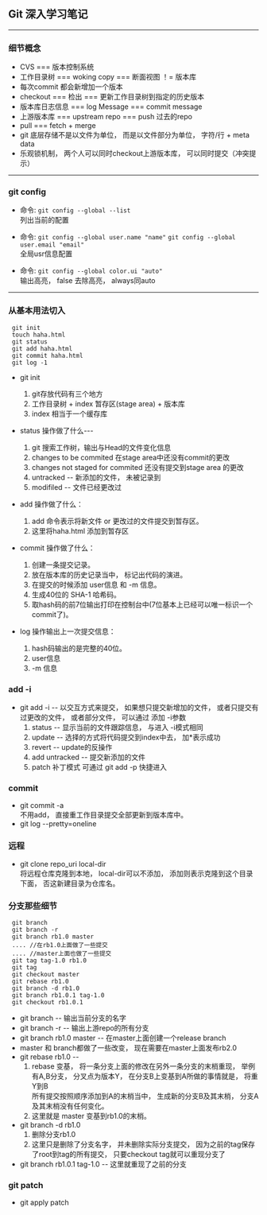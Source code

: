 ## Git 深入学习笔记
---
### 细节概念  
* CVS === 版本控制系统
* 工作目录树 === woking copy === 断面视图  ！= 版本库
* 每次commit 都会新增加一个版本
* checkout === 检出 === 更新工作目录树到指定的历史版本
* 版本库日志信息 === log Message === commit message
* 上游版本库 === upstream repo === push 过去的repo
* pull === fetch + merge
* git 底层存储不是以文件为单位， 而是以文件部分为单位， 字符/行 + meta data
* 乐观锁机制， 两个人可以同时checkout上游版本库， 可以同时提交（冲突提示）

---
### git config
* 命令: `git config --global --list`  
  列出当前的配置

* 命令: `git config --global user.name "name"`  `git config --global user.email "email"`  
  全局usr信息配置

* 命令: `git config --global color.ui "auto"`  
  输出高亮， false 去除高亮， always同auto

---
### 从基本用法切入
```  
 git init
 touch haha.html
 git status
 git add haha.html
 git commit haha.html
 git log -1 

```
 * git init  

 	1. git存放代码有三个地方
	2. 工作目录树 + index 暂存区(stage area) + 版本库
	3. index 相当于一个缓存库

 * status 操作做了什么---  
	1. git 搜索工作树，输出与Head的文件变化信息 
	2. changes to be commited 在stage area中还没有commit的更改
	3. changes not staged for commited  还没有提交到stage area 的更改
	2. untracked -- 新添加的文件， 未被记录到
	3. modifiled -- 文件已经更改过
	

 * add 操作做了什么：   

	1. add 命令表示将新文件 or 更改过的文件提交到暂存区。
	2. 这里将haha.html 添加到暂存区

 * commit 操作做了什么：  

 	1. 创建一条提交记录。
	2. 放在版本库的历史记录当中， 标记出代码的演进。
	3. 在提交的时候添加 user信息 和 -m 信息。
 	4. 生成40位的 SHA-1 哈希码。
	5. 取hash码的前7位输出打印在控制台中(7位基本上已经可以唯一标识一个commit了)。  

 * log 操作输出上一次提交信息：  

	1. hash码输出的是完整的40位。
	2. user信息
	3. -m 信息

### add -i
* git add -i -- 以交互方式来提交， 如果想只提交新增加的文件， 或者只提交有过更改的文件， 或者部分文件， 可以通过 添加 -i参数  
	1. status -- 显示当前的文件跟踪信息， 与进入 -i模式相同
	2. update -- 选择的方式将代码提交到index中去， 加*表示成功
	3. revert -- update的反操作
	4. add  untracked -- 提交新添加的文件
	5. patch 补丁模式 可通过 git add -p 快捷进入

### commit
* git commit -a  
  不用add， 直接重工作目录提交全部更新到版本库中。
* git log --pretty=oneline

### 远程

* git clone repo_uri local-dir  
  将远程仓库克隆到本地， local-dir可以不添加， 添加则表示克隆到这个目录下面， 否这新建目录为仓库名。

### 分支那些细节

```  
 git branch 
 git branch -r
 git branch rb1.0 master
 .... //在rb1.0上面做了一些提交
 .... //master上面也做了一些提交
 git tag tag-1.0 rb1.0
 git tag
 git checkout master
 git rebase rb1.0
 git branch -d rb1.0
 git branch rb1.0.1 tag-1.0
 git checkout rb1.0.1
```
 * git branch -- 输出当前分支的名字
 * git branch -r -- 输出上游repo的所有分支
 * git branch rb1.0 master -- 在master上面创建一个release branch
 * master 和 branch都做了一些改变， 现在需要在master上面发布rb2.0 
 * git rebase rb1.0 --   
	1. rebase 变基， 将一条分支上面的修改在另外一条分支的末梢重现， 举例有A,B分支， 分叉点为版本Y， 在分支B上变基到A所做的事情就是， 将重Y到B  
	   所有提交按照顺序添加到A的末梢当中， 生成新的分支B及其末梢， 分支A及其末梢没有任何变化。
	2. 这里就是 master 变基到rb1.0的末梢。
 * git branch -d rb1.0  
	1. 删除分支rb1.0
 	2. 这里只是删除了分支名字， 并未删除实际分支提交， 因为之前的tag保存了root到tag的所有提交， 只要checkout tag就可以重现分支了
 * git branch rb1.0.1 tag-1.0 -- 这里就重现了之前的分支

### git patch

* git apply patch
  
















	



















